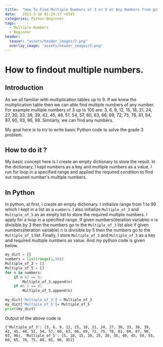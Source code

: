 ```yaml
---
title:  "How To Find Multiple Numbers of 3 or 5 or Any Numbers from given range Using Python Dictionary?"
date:   2021-3-18 01:29:17 +0545
categories: Python-Beginner
tags:
  - Multiple-Numbers
  - Beginner
header:
  teaser: "assets/header_images/2.png"
  overlay_image: "assets/header_images/5.png"
---
```

# How to findout multiple numbers.

## Introduction
As we all familiar with multiplication tables up to 9. If we knew the multiplication table then we can able find multiple numbers of any number. For example multiple numbers of 3 up to 100 are: 3, 6, 9, 12, 15, 18, 21, 24, 27, 30, 33, 36, 39, 42, 45, 48​, 51, 54, 57, 60, 63, 66, 69, 72, 75, 78, 81, 84, 87, 90, 93, 96, 99. Similarly, we can find any numbers.  

My goal here is to try to write basic Python code to solve the grade 3 problem. 


## How to do it ? 
My basic concept here is I create an empty dictionary to store the result. In the dictionary, I kept numbers as a key and multiple numbers as a value. I run for loop in a specified range and applied the required condition to find out required number's multiple numbers.
## In Python
In python, at first, I create an empty dictionary. I initialize range from 1 to 99 which I kept in a list as a `numbers`. I also initialize `Multiple_of_3` and `Multiple_of_5` as an empty list to store the required multiple numbers. I apply for a loop in a specified range. If given numbers(iteration variable) n is divisible by 3 then the numbers go to the `Multiple_of_3` list also if given numbers(iteration variable) n is divisible by 5 then the numbers go to the `Multiple_of_5` list. Finally, I store `Multiple_of_3` and `Multiple_of_5` as a key and required multiple numbers as value. And my python code is given below.

```python
my_dict = {}
numbers = list(range(1,99))
Multiple_of_3 = []
Multiple_of_5 = []
for n in numbers:
    if n %3 == 0:
        Multiple_of_3.append(n)
    if n% 5 == 0:
        Multiple_of_5.append(n)
        
my_dict['Multiple_of_3'] = Multiple_of_3
my_dict['Multiple_of_5']= Multiple_of_5
print(my_dict)
```
Output of the above code is
```
{'Multiple_of_3': [3, 6, 9, 12, 15, 18, 21, 24, 27, 30, 33, 36, 39, 42, 45, 48, 51, 54, 57, 60, 63, 66, 69, 72, 75, 78, 81, 84, 87, 90, 93, 96], 'Multiple_of_5': [5, 10, 15, 20, 25, 30, 35, 40, 45, 50, 55, 60, 65, 70, 75, 80, 85, 90, 95]}

```
